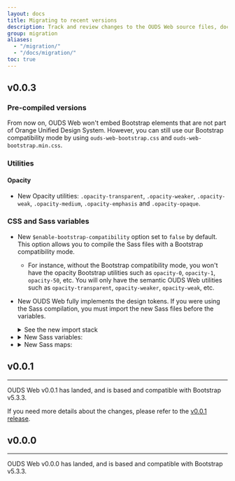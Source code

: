 ```yaml
---
layout: docs
title: Migrating to recent versions
description: Track and review changes to the OUDS Web source files, documentation, and components to help you migrate from previous versions.
group: migration
aliases:
  - "/migration/"
  - "/docs/migration/"
toc: true
---
```


## v0.0.3

### Pre-compiled versions

From now on, OUDS Web won't embed Bootstrap elements that are not part of Orange Unified Design System. However, you can still use our Bootstrap compatibility mode by using `ouds-web-bootstrap.css` and `ouds-web-bootstrap.min.css`.

### Utilities

#### Opacity

- <span class="badge text-bg-success">New</span> Opacity utilities: `.opacity-transparent`, `.opacity-weaker`, `.opacity-weak`, `.opacity-medium`, `.opacity-emphasis` and `.opacity-opaque`.

### CSS and Sass variables

- <span class="badge text-bg-success">New</span> `$enable-bootstrap-compatibility` option set to `false` by default. This option allows you to compile the Sass files with a Bootstrap compatibility mode.
  - For instance, without the Bootstrap compatibility mode, you won't have the opacity Bootstrap utilities such as `opacity-0`, `opacity-1`, `opacity-50`, etc. You will only have the semantic OUDS Web utilities such as `opacity-transparent`, `opacity-weaker`, `opacity-weak`, etc.

- <span class="badge text-bg-success">New</span> OUDS Web fully implements the design tokens. If you were using the Sass compilation, you must import the new Sass files before the variables.

  <details class="mb-3">
  <summary>See the new import stack</summary>

  ```diff
    @import "functions";
  + @import "tokens/raw";
  + @import "tokens/semantic";
  + @import "tokens/component";
    @import "variables";
    @import "variables-dark";
    // etc
  ```
  </details>

- <details class="mb-2">
    <summary><span class="badge text-bg-success">New</span> Sass variables:</summary>
    <ul>
      <li><code>$ouds-opacity-0</code></li>
      <li><code>$ouds-opacity-100</code></li>
      <li><code>$ouds-opacity-200</code></li>
      <li><code>$ouds-opacity-300</code></li>
      <li><code>$ouds-opacity-400</code></li>
      <li><code>$ouds-opacity-500</code></li>
      <li><code>$ouds-opacity-600</code></li>
      <li><code>$ouds-opacity-700</code></li>
      <li><code>$ouds-opacity-800</code></li>
      <li><code>$ouds-opacity-900</code></li>
    </ul>
  </details>

- <details class="mb-2">
    <summary><span class="badge text-bg-success">New</span> Sass maps:</summary>
    <ul>
      <li><code>$ouds-opacities</code></li>
    </ul>
  </details>

## v0.0.1

<hr class="mb-4">

OUDS Web v0.0.1 has landed, and is based and compatible with Bootstrap v5.3.3.

If you need more details about the changes, please refer to the [v0.0.1 release](https://github.com/Orange-OpenSource/Orange-Boosted-Bootstrap/releases/tag/v0.0.1-ouds-web).

## v0.0.0

<hr class="mb-4">

OUDS Web v0.0.0 has landed, and is based and compatible with Bootstrap v5.3.3.
